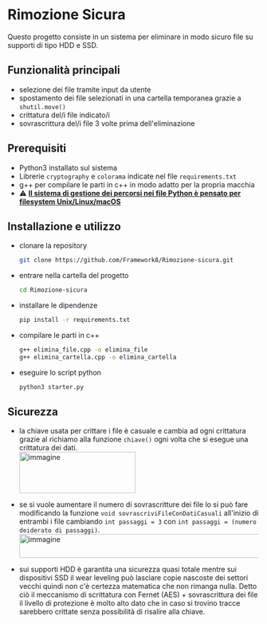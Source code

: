 # Rimozione Sicura

Questo progetto consiste in un sistema per eliminare in modo sicuro file su supporti di tipo HDD e SSD.

## Funzionalità principali

- selezione dei file tramite input da utente  
- spostamento dei file selezionati in una cartella temporanea grazie a `shutil.move()`  
- crittatura del/i file indicato/i  
- sovrascrittura del/i file 3 volte prima dell'eliminazione  

## Prerequisiti

- Python3 installato sul sistema  
- Librerie `cryptography` e `colorama` indicate nel file `requirements.txt`  
- g++ per compilare le parti in c++ in modo adatto per la propria macchia
- ⚠️ **<u>Il sistema di gestione dei percorsi nei file Python è pensato per filesystem Unix/Linux/macOS</u>**

## Installazione e utilizzo

- clonare la repository  
  ```bash
  git clone https://github.com/Framework8/Rimozione-sicura.git
  ```
- entrare nella cartella del progetto  
  ```bash
  cd Rimozione-sicura
  ```
- installare le dipendenze  
  ```bash
  pip install -r requirements.txt
  ```
- compilare le parti in c++  
  ```bash
  g++ elimina_file.cpp -o elimina_file
  g++ elimina_cartella.cpp -o elimina_cartella
  ```
- eseguire lo script python  
  ```bash
  python3 starter.py
  ```

## Sicurezza

- la chiave usata per crittare i file è casuale e cambia ad ogni crittatura grazie al richiamo alla funzione `chiave()` ogni volta che si esegue una crittatura dei dati.  
  <img width="233" height="83" alt="immagine" src="https://github.com/user-attachments/assets/d9cc5c23-5600-4b12-8888-39dfcbb6f8ac" />  

- se si vuole aumentare il numero di sovrascritture dei file lo si può fare modificando la funzione `void sovrascriviFileConDatiCasuali` all'inizio di entrambi i file cambiando `int passaggi = 3` con `int passaggi = (numero deiderato di passaggi)`.  
  <img width="634" height="48" alt="immagine" src="https://github.com/user-attachments/assets/29e60939-79d3-413a-8d8a-f5d67e93c1ff" />  

- sui supporti HDD è garantita una sicurezza quasi totale mentre sui dispositivi SSD il wear leveling può lasciare copie nascoste dei settori vecchi quindi non c'è certezza matematica che non rimanga nulla. Detto ciò il meccanismo di scrittatura con Fernet (AES) + sovrascrittura dei file il livello di protezione è molto alto dato che in caso si trovino tracce sarebbero crittate senza possibilità di risalire alla chiave.  
